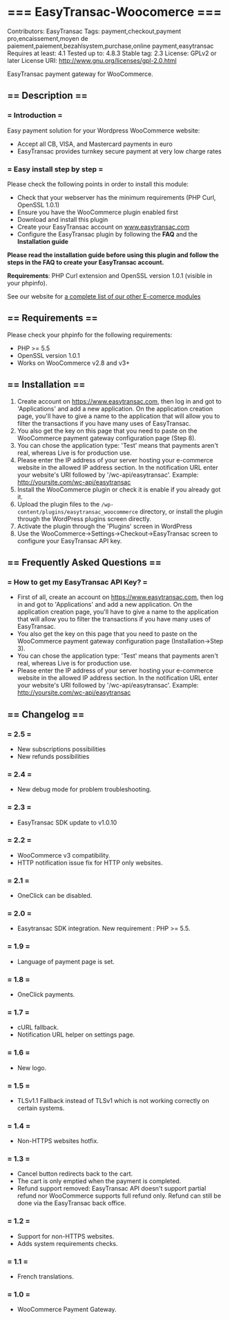 # === EasyTransac-Woocomerce ===
Contributors: EasyTransac
Tags: payment,checkout,payment pro,encaissement,moyen de paiement,paiement,bezahlsystem,purchase,online payment,easytransac
Requires at least: 4.1
Tested up to: 4.8.3
Stable tag: 2.3
License: GPLv2 or later
License URI: http://www.gnu.org/licenses/gpl-2.0.html

EasyTransac payment gateway for WooCommerce.

## == Description ==

### = Introduction =

Easy payment solution for your Wordpress WooCommerce website:

 * Accept all CB, VISA, and Mastercard payments in euro
 * EasyTransac provides turnkey secure payment at very low charge rates

### = Easy install step by step =

Please check the following points in order to install this module:

 * Check that your webserver has the minimum requirements (PHP Curl, OpenSSL 1.0.1)
 * Ensure you have the WooCommerce plugin enabled first
 * Download and install this plugin
 * Create your EasyTransac account on <a href="https://www.easytransac.com">www.easytransac.com</a>
 * Configure the EasyTransac plugin by following the **FAQ** and the **Installation guide**


**Please read the installation guide before using this plugin and follow the steps in the FAQ to create your EasyTransac account.**

**Requirements**: PHP Curl extension and OpenSSL version 1.0.1 (visible in your phpinfo).

See our website for <a href="https://www.easytransac.com/en/e-comerce">a complete list of our other E-comerce modules</a>

## == Requirements ==

Please check your phpinfo for the following requirements:

 * PHP >= 5.5
 * OpenSSL version 1.0.1
 * Works on WooCommerce v2.8 and v3+

## == Installation ==

1. Create account on https://www.easytransac.com, then log in and got to 'Applications' and add a new application.
On the application creation page, you'll have to give a name to the application that will allow you to filter the transactions if you have many uses of EasyTransac.
2. You also get the key on this page that you need to paste on the WooCommerce payment gateway configuration page (Step 8).
3. You can chose the application type: 'Test' means that payments aren't real, whereas Live is for production use.
4. Please enter the IP address of your server hosting your e-commerce website in the allowed IP address section.
In the notification URL enter your website's URI followed by '/wc-api/easytransac'. Example: http://yoursite.com/wc-api/easytransac
5. Install the WooCommerce plugin or check it is enable if you already got it.
6. Upload the plugin files to the `/wp-content/plugins/easytransac_woocommerce` directory, or install the plugin through the WordPress plugins screen directly.
7. Activate the plugin through the 'Plugins' screen in WordPress
8. Use the WooCommerce->Settings->Checkout->EasyTransac screen to configure your EasyTransac API key.


## == Frequently Asked Questions ==

### = How to get my EasyTransac API Key? =

* First of all, create an account on https://www.easytransac.com, then log in and got to 'Applications' and add a new application.
On the application creation page, you'll have to give a name to the application that will allow you to filter the transactions if you have many uses of EasyTransac.
* You also get the key on this page that you need to paste on the WooCommerce payment gateway configuration page (Installation->Step 3).
* You can chose the application type: 'Test' means that payments aren't real, whereas Live is for production use.
* Please enter the IP address of your server hosting your e-commerce website in the allowed IP address section.
In the notification URL enter your website's URI followed by '/wc-api/easytransac'. Example: http://yoursite.com/wc-api/easytransac
 

## == Changelog ==

### = 2.5 =
* New subscriptions possibilities
* New refunds possibilities

### = 2.4 =
* New debug mode for problem troubleshooting.

### = 2.3 =
* EasyTransac SDK update to v1.0.10

### = 2.2 =
* WooCommerce v3 compatibility.
* HTTP notification issue fix for HTTP only websites.

### = 2.1 =
* OneClick can be disabled.

### = 2.0 =
* Easytransac SDK integration. New requirement : PHP >= 5.5.

### = 1.9 =
* Language of payment page is set.

### = 1.8 =
* OneClick payments.

### = 1.7 =
* cURL fallback.
* Notification URL helper on settings page.

### = 1.6 =
* New logo.

### = 1.5 =
* TLSv1.1 Fallback instead of TLSv1 which is not working correctly on certain systems.

### = 1.4 =
* Non-HTTPS websites hotfix.

### = 1.3 =
* Cancel button redirects back to the cart.
* The cart is only emptied when the payment is completed.
* Refund support removed: EasyTransac API doesn't support partial refund nor WooCommerce supports full refund only. Refund can still be done via the EasyTransac back office.

### = 1.2 =
* Support for non-HTTPS websites.
* Adds system requirements checks.

### = 1.1 =
* French translations.

### = 1.0 =
* WooCommerce Payment Gateway.
